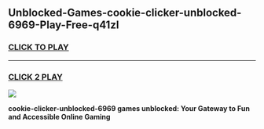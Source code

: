 
## Unblocked-Games-cookie-clicker-unblocked-6969-Play-Free-q41zl
<h3>
<a href="https://premium76.site?title=cookie-clicker-unblocked-6969&ref=10A">CLICK TO PLAY</a></h3>
<hr>

<h3>
<a href="https://premium76.site?title=cookie-clicker-unblocked-6969&ref=10A">CLICK 2 PLAY</a>
  
</h3>

<a href="https://premium76.site?title=cookie-clicker-unblocked-6969&ref=10A"><img src="https://clearcache.store/games.png"></a>


**cookie-clicker-unblocked-6969 games unblocked: Your Gateway to Fun and Accessible Online Gaming**
